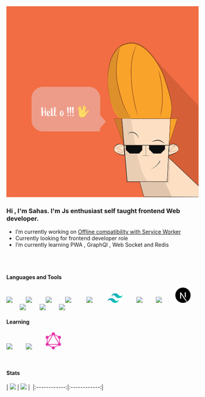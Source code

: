 
<img src="https://github.com/SahasSaurav/SahasSaurav/blob/main/assets/hello.svg" height="500px">

<br>

### Hi , I'm Sahas. I'm Js enthusiast self taught frontend Web developer.

- I’m currently working on [Offline compatibility with Service Worker](https://github.com/SahasSaurav/next_pomodoro/blob/main/public/sw.js)
- Currently looking for frontend developer role 
- I’m currently learning  PWA , GraphQl , Web Socket  and Redis 

<br>


<br>

#### Languages and Tools
<img src="https://cdn.jsdelivr.net/gh/devicons/devicon@latest/icons/html5/html5-plain.svg" width="40px">&nbsp;&nbsp;&nbsp;&nbsp;&nbsp;&nbsp;&nbsp;&nbsp;
<img src="https://cdn.jsdelivr.net/gh/devicons/devicon@latest/icons/css3/css3-plain.svg" width="40px">&nbsp;&nbsp;&nbsp;&nbsp;&nbsp;&nbsp;&nbsp;&nbsp;
<img src="https://cdn.jsdelivr.net/gh/devicons/devicon@latest/icons/javascript/javascript-original.svg" width="40px">&nbsp;&nbsp;&nbsp;&nbsp;&nbsp;&nbsp;&nbsp;&nbsp;
<img src="https://cdn.jsdelivr.net/gh/devicons/devicon@latest/icons/git/git-original.svg" width="40px">&nbsp;&nbsp;&nbsp;&nbsp;&nbsp;&nbsp;&nbsp;&nbsp;&nbsp;
<img src="https://cdn.jsdelivr.net/gh/devicons/devicon@latest/icons/sass/sass-original.svg" width="40px">&nbsp;&nbsp;&nbsp;&nbsp;&nbsp;&nbsp;&nbsp;&nbsp;&nbsp;
<img src="https://github.com/SahasSaurav/SahasSaurav/blob/main/assets/tailwindcss.svg" width="40px">&nbsp;&nbsp;&nbsp;&nbsp;&nbsp;&nbsp;&nbsp;&nbsp;
<img src="https://cdn.jsdelivr.net/gh/devicons/devicon@latest/icons/react/react-original.svg" width="40px">&nbsp;&nbsp;&nbsp;&nbsp;&nbsp;&nbsp;&nbsp;&nbsp;
<img src="https://cdn.jsdelivr.net/gh/devicons/devicon@latest/icons/redux/redux-original.svg" width="40px">&nbsp;&nbsp;&nbsp;&nbsp;&nbsp;&nbsp;&nbsp;&nbsp;
<img src="https://github.com/SahasSaurav/SahasSaurav/blob/main/assets/next-js.svg" width="40px">&nbsp;&nbsp;&nbsp;&nbsp;&nbsp;&nbsp;&nbsp;&nbsp;
<img src="https://cdn.jsdelivr.net/gh/devicons/devicon@latest/icons/nodejs/nodejs-plain.svg" width="40px">&nbsp;&nbsp;&nbsp;&nbsp;&nbsp;&nbsp;&nbsp;&nbsp;
<img src="https://cdn.jsdelivr.net/gh/devicons/devicon@latest/icons/mongodb/mongodb-original.svg" width="40px">&nbsp;&nbsp;&nbsp;&nbsp;&nbsp;&nbsp;&nbsp;&nbsp;
<img src="https://cdn.jsdelivr.net/gh/devicons/devicon@latest/icons/typescript/typescript-original.svg" width="40px">&nbsp;&nbsp;&nbsp;&nbsp;&nbsp;&nbsp;&nbsp;&nbsp;

#### Learning
<img src="https://cdn.jsdelivr.net/gh/devicons/devicon@latest/icons/redis/redis-original.svg" width="40px">&nbsp;&nbsp;&nbsp;&nbsp;&nbsp;&nbsp;&nbsp;&nbsp;
<img src="https://cdn.jsdelivr.net/gh/devicons/devicon@latest/icons/python/python-original.svg" width="40px">&nbsp;&nbsp;&nbsp;&nbsp;&nbsp;&nbsp;&nbsp;&nbsp;
<img src="https://github.com/SahasSaurav/SahasSaurav/blob/main/assets/graphql.svg" width="40px">&nbsp;&nbsp;&nbsp;&nbsp;&nbsp;&nbsp;&nbsp;&nbsp;

 <br>

#### Stats
| <img src='https://github-readme-stats.anuraghazra1.vercel.app/api/top-langs/?username=SahasSaurav&layout=compact&theme=tokyonight' /> | <img src="https://github-readme-stats.vercel.app/api?username=SahasSaurav&show_icons=true&theme=tokyonight"/> | <img sec="https://github-readme-streak-stats.herokuapp.com/?user=SahasSaurav&show_icons=true&theme=tokyonight" />
|:------------:|:------------:|
